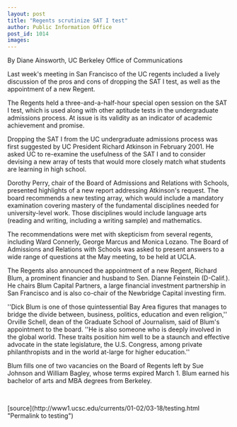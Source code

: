 ```yaml
---
layout: post
title: "Regents scrutinize SAT I test"
author: Public Information Office
post_id: 1014
images:
---
```


<p>
  By Diane Ainsworth, UC Berkeley Office of Communications
</p>
<p>
  Last week's meeting in San Francisco of the UC regents included a lively discussion of the pros and cons of dropping the SAT I test, as well as the appointment of a new Regent.
</p>
<p>
  The Regents held a three-and-a-half-hour special open session on the SAT I test, which is used along with other aptitude tests in the undergraduate admissions process. At issue is its validity as an indicator of academic achievement and promise.<br>
</p>
<p>
  Dropping the SAT I from the UC undergraduate admissions process was first suggested by UC President Richard Atkinson in February 2001. He asked UC to re-examine the usefulness of the SAT I and to consider devising a new array of tests that would more closely match what students are learning in high school.
</p>
<p>
  Dorothy Perry, chair of the Board of Admissions and Relations with Schools, presented highlights of a new report addressing Atkinson's request. The board recommends a new testing array, which would include a mandatory examination covering mastery of the fundamental disciplines needed for university-level work. Those disciplines would include language arts (reading and writing, including a writing sample) and mathematics.<br>
</p>
<p>
  The recommendations were met with skepticism from several regents, including Ward Connerly, George Marcus and Monica Lozano. The Board of Admissions and Relations with Schools was asked to present answers to a wide range of questions at the May meeting, to be held at UCLA.<br>
</p>
<p>
  The Regents also announced the appointment of a new Regent, Richard Blum, a prominent financier and husband to Sen. Dianne Feinstein (D-Calif.). He chairs Blum Capital Partners, a large financial investment partnership in San Francisco and is also co-chair of the Newbridge Capital investing firm.<br>
</p>
<p>
  ''Dick Blum is one of those quintessential Bay Area figures that manages to bridge the divide between, business, politics, education and even religion,'' Orville Schell, dean of the Graduate School of Journalism, said of Blum's appointment to the board. ''He is also someone who is deeply involved in the global world. These traits position him well to be a staunch and effective advocate in the state legislature, the U.S. Congress, among private philanthropists and in the world at-large for higher education.''<br>
</p>
<p>
  Blum fills one of two vacancies on the Board of Regents left by Sue Johnson and William Bagley, whose terms expired March 1. Blum earned his bachelor of arts and MBA degrees from Berkeley.<br>
</p>
<p>
  <br>

</p>
<p>

</p>
[source](http://www1.ucsc.edu/currents/01-02/03-18/testing.html "Permalink to testing")
